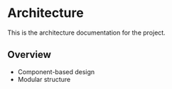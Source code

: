 # Architecture

This is the architecture documentation for the project.

## Overview

- Component-based design
- Modular structure